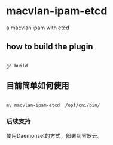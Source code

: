 # macvlan-ipam-etcd
a macvlan ipam with etcd

## how to build the plugin
```golang

go build 

```

## 目前简单如何使用

```shell

mv macvlan-ipam-etcd  /opt/cni/bin/

```

### 后续支持

使用Daemonset的方式，部署到容器云。